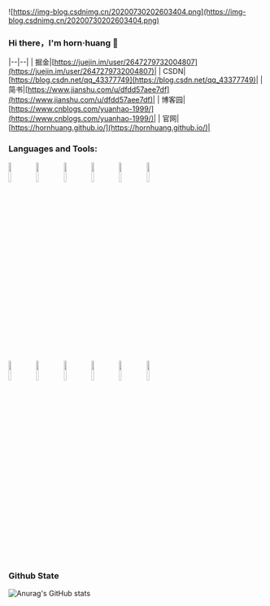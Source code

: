 ![https://img-blog.csdnimg.cn/20200730202603404.png](https://img-blog.csdnimg.cn/20200730202603404.png)


### Hi there，I'm horn·huang 👋
|--|--|
| 掘金|[https://juejin.im/user/2647279732004807](https://juejin.im/user/2647279732004807)|
| CSDN|[https://blog.csdn.net/qq_43377749](https://blog.csdn.net/qq_43377749)|
| 简书|[https://www.jianshu.com/u/dfdd57aee7df](https://www.jianshu.com/u/dfdd57aee7df)|
| 博客园|[https://www.cnblogs.com/yuanhao-1999/](https://www.cnblogs.com/yuanhao-1999/)|
| 官网|[https://hornhuang.github.io/](https://hornhuang.github.io/)|

### Languages and Tools:

<p>  
  <!-- Your languages and tools. Be careful with the alignment. 
  You can use this sites to get logos: https://www.vectorlogo.zone or https://simpleicons.org/
  -->
  <code><img width="10%" src="https://www.vectorlogo.zone/logos/java/java-ar21.svg"></code>
  <code><img width="10%" src="https://www.vectorlogo.zone/logos/kotlinlang/kotlinlang-ar21.svg"></code>
  <code><img width="10%" src="https://www.vectorlogo.zone/logos/android/android-ar21.svg"></code>
  <code><img width="10%" src="https://www.vectorlogo.zone/logos/gradle/gradle-ar21.svg"></code>
  <code><img width="10%" src="https://www.vectorlogo.zone/logos/flutterio/flutterio-ar21.svg"></code>
  <code><img width="10%" src="https://www.vectorlogo.zone/logos/json/json-ar21.svg"></code>
  <br />
  <code><img width="10%" src="https://www.vectorlogo.zone/logos/reactjs/reactjs-ar21.svg"></code>
  <code><img width="10%" src="https://www.vectorlogo.zone/logos/sqlite/sqlite-ar21.svg"></code>
  <code><img width="10%" src="https://www.vectorlogo.zone/logos/dartlang/dartlang-ar21.svg"></code>
  <code><img width="10%" src="https://www.vectorlogo.zone/logos/git-scm/git-scm-ar21.svg"></code>
  <code><img width="10%" src="https://www.vectorlogo.zone/logos/github/github-ar21.svg"></code>
  <code><img width="10%" src="https://www.vectorlogo.zone/logos/gnu_bash/gnu_bash-ar21.svg"></code>
</p>


### Github State

![Anurag's GitHub stats](https://github-readme-stats.vercel.app/api?username=hornhuang&bg_color=30,e96443,904e95&title_color=fff&text_color=fff)

